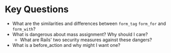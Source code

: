# Key Questions
* What are the similarities and differences between `form_tag` `form_for` and `form_with`?
* What is dangerous about mass assignment? Why should I care?
  * What are Rails' two security measures against these dangers?
* What is a before_action and why might I want one?
